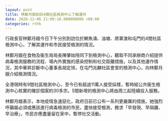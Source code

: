 ```yaml
---
layout: post
title: 林鄭月娥到訪4間社區檢測中心了解運作
date: 2020-12-06 21:09:18.000000000 +08:00
categories: rthk
---
```


行政長官林鄭月娥今日下午分別到訪位於鰂魚涌、油塘、將軍澳和屯門的4間社區檢測中心，了解其運作和市民接受檢測的情況。

林鄭月娥在食物及衞生局局長陳肇始陪同下到檢測中心，聽取不同承辦商介紹提供病毒檢測服務的流程、場內外實施的感染控制和社交距離措施，以及其他運作情況，其中華昇診斷中心董事長胡定旭，在屯門兆麟社區會堂的檢測中心，向林鄭月娥介紹檢測情況。

全港現時有9間社區檢測中心，至今已有超過11萬人接受採樣，暫時經公共衞生檢測中心核實的確診個案約30多宗。5間新增的檢測中心將由周三起陸續投入服務。

林鄭月娥表示，本地疫情急速惡化，政府日前已公布一系列更嚴厲的措施，她強烈呼籲屬必須或應該進行病毒檢測的市民，盡快接受檢測，務求「早發現、早隔離、早治療」，市民亦應盡量留在家中，暫停社交活動。
